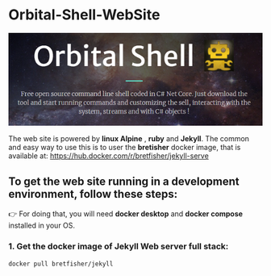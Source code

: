 # Orbital-Shell-WebSite

![orbsh](assets/orbsh-web.png)

The web site is powered by **linux Alpine** , **ruby** and **Jekyll**. The common and easy way to use this is to user the **bretisher** docker image, that is available at:
https://hub.docker.com/r/bretfisher/jekyll-serve


## To get the web site running in a development environment, follow these steps:

👉 For doing that, you will need **docker desktop** and **docker compose** installed in your OS.

### 1. Get the docker image of Jekyll Web server full stack:

```shell
docker pull bretfisher/jekyll
```

